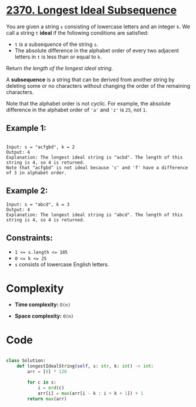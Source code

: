 # [2370. Longest Ideal Subsequence](https://leetcode.com/problems/longest-ideal-subsequence/description/?envType=daily-question&envId=2024-04-25)

You are given a string `s` consisting of lowercase letters and an integer `k`. We call a string `t` **ideal** if the following conditions are satisfied:

- `t` is a subsequence of the string `s`.
- The absolute difference in the alphabet order of every two adjacent letters in `t` is less than or equal to `k`.

Return _the length of the longest ideal string._

A **subsequence** is a string that can be derived from another string by deleting some or no characters without changing the order of the remaining characters.

Note that the alphabet order is not cyclic. For example, the absolute difference in the alphabet order of `'a'` and `'z'` is `25`, not `1`.

## Example 1:

```

Input: s = "acfgbd", k = 2
Output: 4
Explanation: The longest ideal string is "acbd". The length of this string is 4, so 4 is returned.
Note that "acfgbd" is not ideal because 'c' and 'f' have a difference of 3 in alphabet order.

```

## Example 2:

```
Input: s = "abcd", k = 3
Output: 4
Explanation: The longest ideal string is "abcd". The length of this string is 4, so 4 is returned.
```

## Constraints:

- `1 <= s.length <= 105`
- `0 <= k <= 25`
- `s` consists of lowercase English letters.

# Complexity

- **Time complexity:**
  `O(n)`

- **Space complexity:**
  `O(n)`

# Code

```python

class Solution:
    def longestIdealString(self, s: str, k: int) -> int:
        arr = [0] * 128

        for c in s:
            i = ord(c)
            arr[i] = max(arr[i - k : i + k + 1]) + 1
        return max(arr)

```
